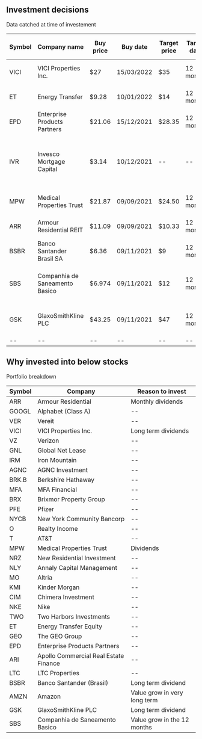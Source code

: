 ## Investment decisions

Data catched at time of investement

|Symbol|Company name|Buy price|Buy date|Target price|Target date|P/E ratio|Annualized dividend (2021)|Dividend yield|Dividend pay|Current price|Current dividend yield|Source|Why?|
|--|--|--|--|--|--|--|--|--|--|--|--|--|--|
|VICI|VICI Properties Inc.|$27|15/03/2022|$35|12 months|15|$1.44|5.3%|Q|--|--|--|Long term dividends|
|ET|Energy Transfer|$9.28|10/01/2022|$14|12 months|5.8|$0.61|6.1%|Q|--|--|[Link](https://www.evernote.com/shard/s2/client/snv?noteGuid=e9c96e7f-171d-4f4f-b313-6aec4e666760&noteKey=8e7953ddfe0c8b260b1b78478d009fc1&sn=https%3A%2F%2Fwww.evernote.com%2Fshard%2Fs2%2Fsh%2Fe9c96e7f-171d-4f4f-b313-6aec4e666760%2F8e7953ddfe0c8b260b1b78478d009fc1&title=Seeking%2Bat%2BLeast%2B6%2525%2BDividend%2BYield%253F%2BMorgan%2BStanley%2BSuggests%2B2%2BDividend%2BStocks%2Bto%2BBuy%2B%257C%2BNasdaq)|Long term dividends|
|EPD|Enterprise Products Partners|$21.06|15/12/2021|$28.35|12 months|11.69|$1.80|8.5%|Q|--|--|--|Long term dividends|
|IVR|Invesco Mortgage Capital|$3.14|10/12/2021|--|--|8.38|$0.36|11.46%|Q|--|--|--|Long term dividends and value increase in 3 years|
|MPW|Medical Properties Trust|$21.87|09/09/2021|$24.50|12 months|22.49|$1.12|5.17%|Q|--|--|[Link](https://www.nasdaq.com/market-activity/stocks/mpw/dividend-history)|Long term dividends|
|ARR|Armour Residential REIT|$11.09|09/09/2021|$10.33|12 months|6.11|$1.2|11.66%|M|--|--|[Link](https://www.nasdaq.com/market-activity/stocks/arr/dividend-history)|Long term dividends|
|BSBR|Banco Santander Brasil SA|$6.36|09/11/2021|$9|12 months|14.98|$0.58|9.11%|Q|--|--|[Link](https://www.fool.com/quote/nyse/bsbr/?ftm_campaign=site_search&ftm_veh=free_search&ftm_mes=&ftm_derby=bsbr&ftm_heat=referrer)|Dividend yield|
|SBS|Companhia de Saneamento Basico|$6.974|09/11/2021|$12|12 months|9.81|$0.06|0.93%|Y|--|--|[Link](https://www.fool.com/quote/nyse/sbs/?ftm_campaign=site_search&ftm_veh=free_search&ftm_mes=&ftm_derby=sbs&ftm_heat=referrer)|Value grow in the next 12 months|
|GSK|GlaxoSmithKline PLC|$43.25|09/11/2021|$47|12 months|18.11|$2.064|4.76%|Q|--|--|[Link](https://www.fool.com/quote/nyse/gsk/?ftm_campaign=site_search&ftm_veh=free_search&ftm_mes=&ftm_derby=gsk&ftm_heat=referrer)|Dividend grow for very long time|
|--|--|--|--|--|--|--|--|--|--|--|--|--|--|

## Why invested into below stocks

Portfolio breakdown

| Symbol | Company |Reason to invest|
|--|--|--|
| ARR | Armour Residential |Monthly dividends|
| GOOGL | Alphabet (Class A) |--|
| VER | Vereit |--|
| VICI | VICI Properties Inc. | Long term dividends |
| VZ| Verizon |--|
| GNL | Global Net Lease |--|
| IRM | Iron Mountain |--|
| AGNC | AGNC Investment |--|
| BRK.B | Berkshire Hathaway |--|
| MFA | MFA Financial |--|
| BRX | Brixmor Property Group |--|
| PFE | Pfizer |--|
| NYCB | New York Community Bancorp |--|
| O | Realty Income |--|
| T | AT&T |--|
| MPW | Medical Properties Trust |Dividends|
| NRZ | New Residential Investment |--|
| NLY | Annaly Capital Management |--|
| MO | Altria |--|
| KMI | Kinder Morgan |--|
| CIM | Chimera Investment |--|
| NKE | Nike |--|
| TWO | Two Harbors Investments |--|
| ET | Energy Transfer Equity |--|
| GEO | The GEO Group |--|
| EPD | Enterprise Products Partners |--|
| ARI | Apollo Commercial Real Estate Finance |--|
| LTC | LTC Properties |--|
| BSBR | Banco Santander (Brasil) |Long term dividend|
| AMZN | Amazon |Value grow in very long term|
| GSK | GlaxoSmithKline PLC |Long term dividend|
| SBS | Companhia de Saneamento Basico |Value grow in the 12 months|
